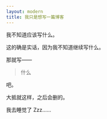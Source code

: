 ```yaml
---
layout: modern
title: 我只是想写一篇博客
---
```


我不知道应该写什么。

这的确是实话，因为我不知道继续写什么。

那就写——

> 什么

吧。

大抵就这样，之后会删的。

我去睡觉了 Zzz......